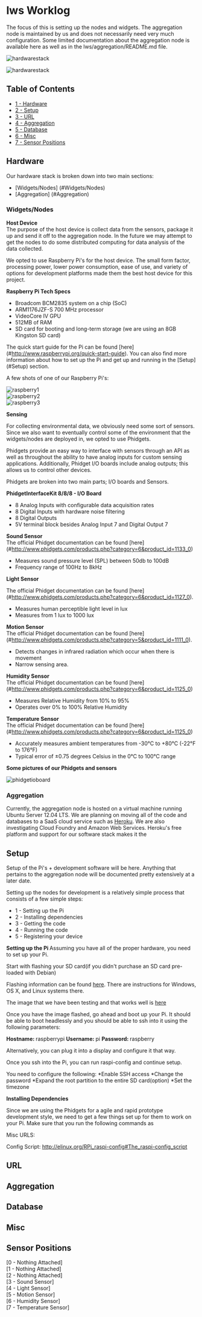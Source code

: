 
lws Worklog
========

The focus of this is setting up the nodes and widgets. The aggregation node is maintained by us and does not necessarily need very much configuration. Some limited documentation about the aggregation node is available here as well as in the lws/aggregation/README.md file.


![hardwarestack](https://raw.github.com/t3hpaul/lws/master/static/worklog_photos/phidgetio.jpg)

![hardwarestack](https://raw.github.com/t3hpaul/lws/master/static/worklog_photos/full_stack_flash.jpg)


Table of Contents
-----
* [1 - Hardware](#hardware)
* [2 - Setup](#setup)
* [3 - URL](#URL)
* [4 - Aggregation](#aggregation)
* [5 - Database](#database)
* [6 - Misc](#misc)
* [7 - Sensor Positions](#sensor-positions)

Hardware
------------

Our hardware stack is broken down into two main sections:
* [Widgets/Nodes] (#Widgets/Nodes)
* [Aggregation] (#Aggregation)

### Widgets/Nodes

<b>Host Device</b><br/>
The purpose of the host device is collect data from the sensors, package it up and send it off to the aggregation node. In the future we may attempt to get the nodes to do some distributed computing for data analysis of the data collected. <br/>

We opted to use Raspberry Pi's for the host device. The small form factor, processing power, lower power consumption, ease of use, and variety of options for development platforms made them the best host device for this project. <br/>

<b>Raspberry Pi Tech Specs</b><br/>
* Broadcom BCM2835 system on a chip (SoC)
* ARM1176JZF-S 700 MHz processor
* VideoCore IV GPU
* 512MB of RAM
* SD card for booting and long-term storage (we are using an 8GB Kingston SD card)<br/>

The quick start guide for the Pi can be found [here] (#http://www.raspberrypi.org/quick-start-guide). You can also find more information about how to set up the Pi and get up and running in the [Setup] (#Setup) section.<br/>

A few shots of one of our Raspberry Pi's:

![raspberry1](https://raw.github.com/t3hpaul/lws/master/static/worklog_photos/pi1.jpg)<br/>
![raspberry2](https://raw.github.com/t3hpaul/lws/master/static/worklog_photos/pi_side.jpg)<br/>
![raspberry3](https://raw.github.com/t3hpaul/lws/master/static/worklog_photos/pi_top.jpg)<br/>


<b>Sensing</b><br/>

For collecting environmental data, we obviously need some sort of sensors. Since we also want to eventually control some of the environment that the widgets/nodes are deployed in, we opted to use Phidgets.<br/>

Phidgets provide an easy way to interface with sensors through an API as well as throughout the ability to have analog inputs for custom sensing applications. Additionally, Phidget I/O boards include analog outputs; this allows us to control other devices. <br/>

Phidgets are broken into two main parts; I/O boards and Sensors. <br/>

<b>PhidgetInterfaceKit 8/8/8 - I/O Board </b><br/>
* 8 Analog Inputs with configurable data acquisition rates
* 8 Digital Inputs with hardware noise filtering
* 8 Digital Outputs
* 5V terminal block besides Analog Input 7 and Digital Output 7

<b> Sound Sensor </b><br/>
The official Phidget documentation can be found [here] (#http://www.phidgets.com/products.php?category=6&product_id=1133_0)
* Measures sound pressure level (SPL) between 50db to 100dB
* Frequency range of 100Hz to 8kHz

<b> Light Sensor </b><br/>

The official Phidget documentation can be found [here] (#http://www.phidgets.com/products.php?category=6&product_id=1127_0).

* Measures human perceptible light level in lux
* Measures from 1 lux to 1000 lux

<b> Motion Sensor </b><br/>
The official Phidget documentation can be found [here] (#http://www.phidgets.com/products.php?category=5&product_id=1111_0).

* Detects changes in infrared radiation which occur when there is movement
* Narrow sensing area.

<b> Humidity Sensor </b><br/>
The official Phidget documentation can be found [here] (#http://www.phidgets.com/products.php?category=6&product_id=1125_0)

* Measures Relative Humidity from 10% to 95%
* Operates over 0% to 100% Relative Humidity

<b> Temperature Sensor </b><br/>
The official Phidget documentation can be found [here] (#http://www.phidgets.com/products.php?category=6&product_id=1125_0)

* Accurately measures ambient temperatures from -30°C to +80°C (-22°F to 176°F) 
* Typical error of ±0.75 degrees Celsius in the 0°C to 100°C range

<b> Some pictures of our Phidgets and sensors </b><br>

![phidgetioboard](https://raw.github.com/t3hpaul/lws/master/static/worklog_photos/phidgetio.jpg)

### Aggregation

Currently, the aggregation node is hosted on a virtual machine running Ubuntu Server 12.04 LTS. We are planning on moving all of the code and databases to a SaaS cloud service such as [Heroku](#http://www.heroku.com/). We are also investigating Cloud Foundry and Amazon Web Services. Heroku's free platform and support for our software stack makes it the 

Setup
-----
Setup of the Pi's + development software will be here. Anything that pertains to the aggregation node will be documented pretty extensively at a later date. 

Setting up the nodes for development is a relatively simple process that consists of a few simple steps:

* 1 - Setting up the Pi
* 2 - Installing dependencies
* 3 - Getting the code
* 4 - Running the code
* 5 - Registering your device

<b> Setting up the Pi </b>
Assuming you have all of the proper hardware, you need to set up your Pi. 

Start with flashing your SD card(if you didn't purchase an SD card pre-loaded with Debian)

Flashing information can be found [here](#http://elinux.org/RPi_Easy_SD_Card_Setup). There are instructions for Windows, OS X, and Linux systems there.

The image that we have been testing and that works well is [here](#http://downloads.raspberrypi.org/images/raspbian/2013-02-09-wheezy-raspbian/2013-02-09-wheezy-raspbian.zip)

Once you have the image flashed, go ahead and boot up your Pi. It should be able to boot headlessly and you should be able to ssh into it using the following parameters:

<b> Hostname: </b> raspberrypi
<b> Username: </b> pi
<b> Password: </b> raspberry

Alternatively, you can plug it into a display and configure it that way.

Once you ssh into the Pi, you can run raspi-config and continue setup.

You need to configure the following:
*Enable SSH access
*Change the password
*Expand the root partition to the entire SD card(option)
*Set the timezone

<b> Installing Dependencies </b>

Since we are using the Phidgets for a agile and rapid prototype development style, we need to get a few things set up for them to work on your Pi. Make sure that you run the following commands as 

Misc URLS:

Config Script:
http://elinux.org/RPi_raspi-config#The_raspi-config_script

URL
---

Aggregation
-----------

Database
--------

Misc
----

Sensor Positions
----------------
[0 - Nothing Attached]<br/>
[1 - Nothing Attached]<br/>
[2 - Nothing Attached]<br/>
[3 - Sound Sensor]<br/>
[4 - Light Sensor]<br/>
[5 - Motion Sensor]<br/>
[6 - Humidity Sensor]<br/>
[7 - Temperature Sensor]<br/>
